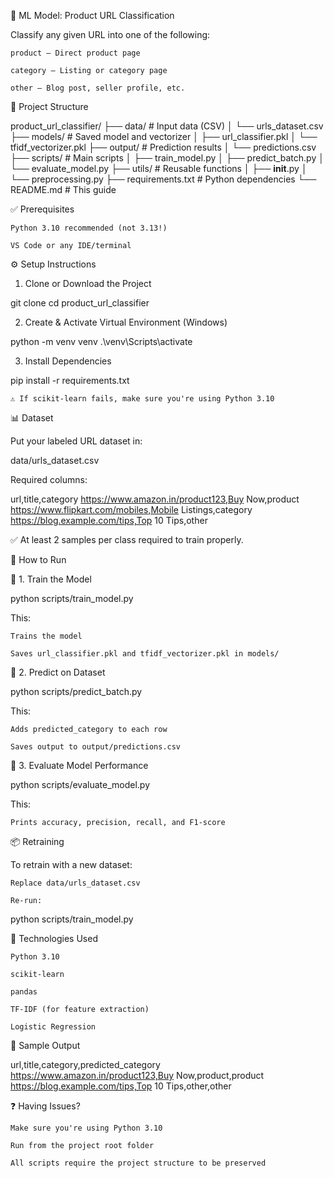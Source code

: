 🧠 ML Model: Product URL Classification

Classify any given URL into one of the following:

    product – Direct product page

    category – Listing or category page

    other – Blog post, seller profile, etc.

📁 Project Structure

product_url_classifier/
├── data/                      # Input data (CSV)
│   └── urls_dataset.csv
├── models/                    # Saved model and vectorizer
│   ├── url_classifier.pkl
│   └── tfidf_vectorizer.pkl
├── output/                    # Prediction results
│   └── predictions.csv
├── scripts/                   # Main scripts
│   ├── train_model.py
│   ├── predict_batch.py
│   └── evaluate_model.py
├── utils/                     # Reusable functions
│   ├── __init__.py
│   └── preprocessing.py
├── requirements.txt           # Python dependencies
└── README.md                  # This guide

✅ Prerequisites

    Python 3.10 recommended (not 3.13!)

    VS Code or any IDE/terminal

⚙️ Setup Instructions
1. Clone or Download the Project

git clone <your-repo-url>
cd product_url_classifier

2. Create & Activate Virtual Environment (Windows)

python -m venv venv
.\venv\Scripts\activate

3. Install Dependencies

pip install -r requirements.txt

    ⚠️ If scikit-learn fails, make sure you're using Python 3.10

📊 Dataset

Put your labeled URL dataset in:

data/urls_dataset.csv

Required columns:

url,title,category
https://www.amazon.in/product123,Buy Now,product
https://www.flipkart.com/mobiles,Mobile Listings,category
https://blog.example.com/tips,Top 10 Tips,other

✅ At least 2 samples per class required to train properly.

🚀 How to Run

🔹 1. Train the Model

python scripts/train_model.py

This:

    Trains the model

    Saves url_classifier.pkl and tfidf_vectorizer.pkl in models/

🔹 2. Predict on Dataset

python scripts/predict_batch.py

This:

    Adds predicted_category to each row

    Saves output to output/predictions.csv

🔹 3. Evaluate Model Performance

python scripts/evaluate_model.py

This:

    Prints accuracy, precision, recall, and F1-score

📦 Retraining

To retrain with a new dataset:

    Replace data/urls_dataset.csv

    Re-run:

python scripts/train_model.py

🧠 Technologies Used

    Python 3.10

    scikit-learn

    pandas

    TF-IDF (for feature extraction)

    Logistic Regression

🧪 Sample Output

url,title,category,predicted_category
https://www.amazon.in/product123,Buy Now,product,product
https://blog.example.com/tips,Top 10 Tips,other,other

❓ Having Issues?

    Make sure you're using Python 3.10

    Run from the project root folder

    All scripts require the project structure to be preserved

